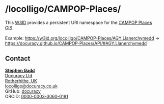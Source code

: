 # /locolligo/CAMPOP-Places/
This [W3ID](https://w3id.org) provides a persistent URI namespace for the [CAMPOP Places GIS](https://doi.org/10.5281/zenodo.5863155).
<br/><br/>
Example: https://w3id.org/locolligo/CAMPOP-Places/AGY.Llanerchymedd -> https://docuracy.github.io/CAMPOP-Places/API/#AGY.Llanerchymedd

## Contact

**[Stephen Gadd](https://www.wikidata.org/wiki/Q7609282)**<br/>
[Docuracy Ltd](https://docuracy.co.uk)<br/>
[Rotherhithe, UK](https://www.wikidata.org/wiki/Q2886632)<br/>
<locolligo@docuracy.co.uk>  <br/>
GitHub: [docuracy](https://github.com/docuracy)<br/>
ORCID: [0000-0003-3060-0181](https://orcid.org/0000-0003-3060-0181)<br/>
